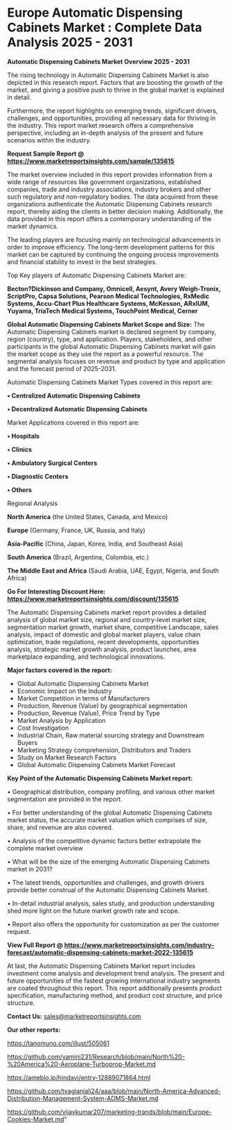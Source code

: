  # Europe Automatic Dispensing Cabinets Market : Complete Data Analysis 2025 - 2031

<Strong> Automatic Dispensing Cabinets Market Overview 2025 - 2031</strong>

The rising technology in Automatic Dispensing Cabinets Market is also depicted in this research report. Factors that are boosting the growth of the market, and giving a positive push to thrive in the global market is explained in detail.

Furthermore, the report highlights on emerging trends, significant drivers, challenges, and opportunities, providing all necessary data for thriving in the industry. This report market research offers a comprehensive perspective, including an in-depth analysis of the present and future scenarios within the industry.

<strong>Request Sample Report @ <a href=https://www.marketreportsinsights.com/sample/135615>https://www.marketreportsinsights.com/sample/135615</a></strong>

The market overview included in this report provides information from a wide range of resources like government organizations, established companies, trade and industry associations, industry brokers and other such regulatory and non-regulatory bodies. The data acquired from these organizations authenticate the Automatic Dispensing Cabinets research report, thereby aiding the clients in better decision making. Additionally, the data provided in this report offers a contemporary understanding of the market dynamics.

The leading players are focusing mainly on technological advancements in order to improve efficiency. The long-term development patterns for this market can be captured by continuing the ongoing process improvements and financial stability to invest in the best strategies.

Top Key players of Automatic Dispensing Cabinets Market are:

<strong>Becton?Dickinson and Company, Omnicell, Aesynt, Avery Weigh-Tronix, ScriptPro, Capsa Solutions, Pearson Medical Technologies, RxMedic Systems, Accu-Chart Plus Healthcare Systems, McKesson, ARxIUM, Yuyama, TriaTech Medical Systems, TouchPoint Medical, Cerner</strong>

<strong><b>Global Automatic Dispensing Cabinets Market Scope and Size:</b></strong>
The Automatic Dispensing Cabinets market is declared segment by company, region (country), type, and application. Players, stakeholders, and other participants in the global Automatic Dispensing Cabinets market will gain the market scope as they use the report as a powerful resource. The segmental analysis focuses on revenue and product by type and application and the forecast period of 2025-2031.

Automatic Dispensing Cabinets Market Types covered in this report are:

<strong>• Centralized Automatic Dispensing Cabinets

• Decentralized Automatic Dispensing Cabinets</strong>

Market Applications covered in this report are:

<strong>• Hospitals

• Clinics

• Ambulatory Surgical Centers

• Diagnostic Centers

• Others</strong> 

Regional Analysis

<strong>North America</strong> (the United States, Canada, and Mexico)

<strong>Europe</strong> (Germany, France, UK, Russia, and Italy)

<strong>Asia-Pacific</strong> (China, Japan, Korea, India, and Southeast Asia)

<strong>South America</strong> (Brazil, Argentina, Colombia, etc.)

<strong>The Middle East and Africa</strong> (Saudi Arabia, UAE, Egypt, Nigeria, and South Africa)

<strong>Go For Interesting Discount Here: <a href=https://www.marketreportsinsights.com/discount/135615>https://www.marketreportsinsights.com/discount/135615</a></strong>

The Automatic Dispensing Cabinets market report provides a detailed analysis of global market size, regional and country-level market size, segmentation market growth, market share, competitive Landscape, sales analysis, impact of domestic and global market players, value chain optimization, trade regulations, recent developments, opportunities analysis, strategic market growth analysis, product launches, area marketplace expanding, and technological innovations.

<strong><b>Major factors covered in the report:</b></strong>
<ul>
  <li>Global Automatic Dispensing Cabinets Market </li>
  <li>Economic Impact on the Industry</li>
  <li>Market Competition in terms of Manufacturers</li>
  <li>Production, Revenue (Value) by geographical segmentation</li>
  <li>Production, Revenue (Value), Price Trend by Type</li>
  <li>Market Analysis by Application</li>
  <li>Cost Investigation</li>
  <li>Industrial Chain, Raw material sourcing strategy and Downstream Buyers</li>
  <li>Marketing Strategy comprehension, Distributors and Traders</li>
  <li>Study on Market Research Factors</li>
  <li>Global Automatic Dispensing Cabinets Market Forecast</li>
</ul>

<strong><b>Key Point of the Automatic Dispensing Cabinets Market report:</b></strong>

• Geographical distribution, company profiling, and various other market segmentation are provided in the report.

• For better understanding of the global Automatic Dispensing Cabinets market status, the accurate market valuation which comprises of size, share, and revenue are also covered.

• Analysis of the competitive dynamic factors better extrapolate the complete market overview

• What will be the size of the emerging Automatic Dispensing Cabinets market in 2031?

• The latest trends, opportunities and challenges, and growth drivers provide better construal of the Automatic Dispensing Cabinets Market.

• In-detail industrial analysis, sales study, and production understanding shed more light on the future market growth rate and scope.

• Report also offers the opportunity for customization as per the customer request.

<strong><b>View Full Report @ <a href=https://www.marketreportsinsights.com/industry-forecast/automatic-dispensing-cabinets-market-2022-135615>https://www.marketreportsinsights.com/industry-forecast/automatic-dispensing-cabinets-market-2022-135615</a></b></strong>


At last, the Automatic Dispensing Cabinets Market report includes investment come analysis and development trend analysis. The present and future opportunities of the fastest growing international industry segments are coated throughout this report. This report additionally presents product specification, manufacturing method, and product cost structure, and price structure.

<strong>Contact Us:</strong>
sales@marketreportsinsights.com

<strong>Our other reports:</strong>

<a href=https://tanomuno.com/illust/505061>https://tanomuno.com/illust/505061</a>

<a href=https://github.com/yamini231/Research/blob/main/North%20-%20America%20-Aeroplane-Turboprop-Market.md>https://github.com/yamini231/Research/blob/main/North%20-%20America%20-Aeroplane-Turboprop-Market.md</a>

<a href=https://ameblo.jp/hindavi/entry-12889071864.html>https://ameblo.jp/hindavi/entry-12889071864.html</a>

<a href=https://github.com/tyagianjali24/aaa/blob/main/North-America-Advanced-Distribution-Management-System-ADMS-Market.md>https://github.com/tyagianjali24/aaa/blob/main/North-America-Advanced-Distribution-Management-System-ADMS-Market.md</a>

<a href=https://github.com/vijaykumar207/marketing-trands/blob/main/Europe-Cookies-Market.md>https://github.com/vijaykumar207/marketing-trands/blob/main/Europe-Cookies-Market.md</a>"

